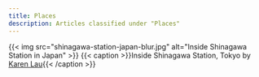 ```yaml
---
title: Places
description: Articles classified under "Places"
---
```

{{< img src="shinagawa-station-japan-blur.jpg" alt="Inside Shinagawa Station in Japan" >}}
{{< caption >}}Inside Shinagawa Station, Tokyo by [Karen Lau](https://unsplash.com/photos/z_S5m-dqADA){{< /caption >}}